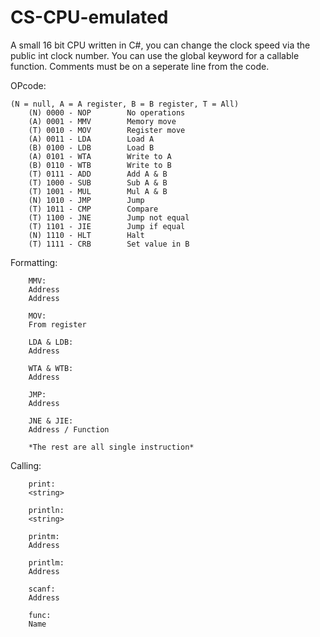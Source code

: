 # CS-CPU-emulated

A small 16 bit CPU written in C#, you can change the clock speed via the public int clock number.
You can use the global keyword for a callable function.
Comments must be on a seperate line from the code.

OPcode:
```
(N = null, A = A register, B = B register, T = All)
    (N) 0000 - NOP        No operations
    (A) 0001 - MMV        Memory move
    (T) 0010 - MOV        Register move
    (A) 0011 - LDA        Load A
    (B) 0100 - LDB        Load B
    (A) 0101 - WTA        Write to A
    (B) 0110 - WTB        Write to B
    (T) 0111 - ADD        Add A & B
    (T) 1000 - SUB        Sub A & B
    (T) 1001 - MUL        Mul A & B
    (N) 1010 - JMP        Jump
    (T) 1011 - CMP        Compare
    (T) 1100 - JNE        Jump not equal
    (T) 1101 - JIE        Jump if equal
    (N) 1110 - HLT        Halt
    (T) 1111 - CRB        Set value in B
```

Formatting:
```
    MMV:
    Address
    Address

    MOV:
    From register
    
    LDA & LDB:
    Address

    WTA & WTB: 
    Address

    JMP:
    Address

    JNE & JIE:
    Address / Function
    
    *The rest are all single instruction*
```
Calling:
```
    print:
    <string>
  
    println:
    <string>

    printm:
    Address

    printlm:
    Address

    scanf:
    Address
    
    func:
    Name
```
